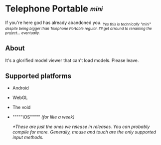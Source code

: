 # Telephone Portable <sub><sup>_mini_</sup></sub>
If you're here god has already abandoned you. <sub>_Yes this is technically "mini" despite being bigger than Telephone Portable regular. I'll get arround to renaming the project... eventually._
</sub>

## About
It's a glorified model viewer that can't load models. Please leave.

## Supported platforms
- Android
- WebGL
- The void
- """""iOS""""" _(for like a week)_

    _\*These are just the ones we release in releases. You can probably compile for more. Generally, mouse and touch are the only supported input methods._
